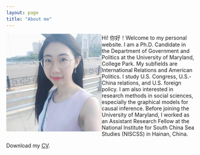 ```yaml
---
layout: page
title: "About me"
---
```


<img align="left" width="255" height="260" src="photo.jpg">

Hi! 你好！Welcome to my personal website. I am a Ph.D. Candidate in the Department of Government and Politics at the University of Maryland, College Park. My subfields are International Relations and American Politics. I study U.S. Congress, U.S.-China relations, and U.S. foreign policy. I am also interested in research methods in social sciences, especially the graphical models for causal inference. Before joining the University of Maryland, I worked as an Assistant Research Fellow at the National Institute for South China Sea Studies (NISCSS) in Hainan, China.

Download my [CV](https://guanw921.github.io/guanwang.pdf).


